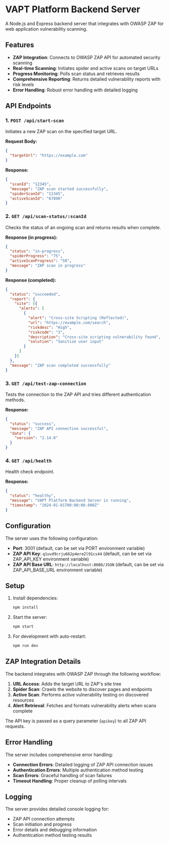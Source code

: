 # VAPT Platform Backend Server

A Node.js and Express backend server that integrates with OWASP ZAP for web application vulnerability scanning.

## Features

- **ZAP Integration**: Connects to OWASP ZAP API for automated security scanning
- **Real-time Scanning**: Initiates spider and active scans on target URLs
- **Progress Monitoring**: Polls scan status and retrieves results
- **Comprehensive Reporting**: Returns detailed vulnerability reports with risk levels
- **Error Handling**: Robust error handling with detailed logging

## API Endpoints

### 1. `POST /api/start-scan`

Initiates a new ZAP scan on the specified target URL.

**Request Body:**
```json
{
  "targetUrl": "https://example.com"
}
```

**Response:**
```json
{
  "scanId": "12345",
  "message": "ZAP scan started successfully",
  "spiderScanId": "12345",
  "activeScanId": "67890"
}
```

### 2. `GET /api/scan-status/:scanId`

Checks the status of an ongoing scan and returns results when complete.

**Response (in progress):**
```json
{
  "status": "in-progress",
  "spiderProgress": "75",
  "activeScanProgress": "50",
  "message": "ZAP scan in progress"
}
```

**Response (completed):**
```json
{
  "status": "succeeded",
  "report": {
    "site": [{
      "alerts": [
        {
          "alert": "Cross-site Scripting (Reflected)",
          "url": "https://example.com/search",
          "riskdesc": "High",
          "riskcode": "3",
          "description": "Cross-site scripting vulnerability found",
          "solution": "Sanitize user input"
        }
      ]
    }]
  },
  "message": "ZAP scan completed successfully"
}
```

### 3. `GET /api/test-zap-connection`

Tests the connection to the ZAP API and tries different authentication methods.

**Response:**
```json
{
  "status": "success",
  "message": "ZAP API connection successful",
  "data": {
    "version": "2.14.0"
  }
}
```

### 4. `GET /api/health`

Health check endpoint.

**Response:**
```json
{
  "status": "healthy",
  "message": "VAPT Platform Backend Server is running",
  "timestamp": "2024-01-01T00:00:00.000Z"
}
```

## Configuration

The server uses the following configuration:

- **Port**: 3001 (default, can be set via PORT environment variable)
- **ZAP API Key**: `q1uvd9crju662p4ere2l91cs44` (default, can be set via ZAP_API_KEY environment variable)
- **ZAP API Base URL**: `http://localhost:8080/JSON` (default, can be set via ZAP_API_BASE_URL environment variable)

## Setup

1. Install dependencies:
   ```bash
   npm install
   ```

2. Start the server:
   ```bash
   npm start
   ```

3. For development with auto-restart:
   ```bash
   npm run dev
   ```

## ZAP Integration Details

The backend integrates with OWASP ZAP through the following workflow:

1. **URL Access**: Adds the target URL to ZAP's site tree
2. **Spider Scan**: Crawls the website to discover pages and endpoints
3. **Active Scan**: Performs active vulnerability testing on discovered resources
4. **Alert Retrieval**: Fetches and formats vulnerability alerts when scans complete

The API key is passed as a query parameter (`apikey`) to all ZAP API requests.

## Error Handling

The server includes comprehensive error handling:

- **Connection Errors**: Detailed logging of ZAP API connection issues
- **Authentication Errors**: Multiple authentication method testing
- **Scan Errors**: Graceful handling of scan failures
- **Timeout Handling**: Proper cleanup of polling intervals

## Logging

The server provides detailed console logging for:

- ZAP API connection attempts
- Scan initiation and progress
- Error details and debugging information
- Authentication method testing results
